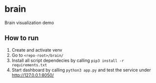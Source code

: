 # brain
Brain visualization demo

## How to run

1. Create and activate venv
1. Go to `<repo-root>/brain/`
1. Install all script dependecies by calling `pip3 install -r requirements.txt`
1. Start dashboard by calling `python3 app.py` and test the service under http://127.0.0.1:8050/
